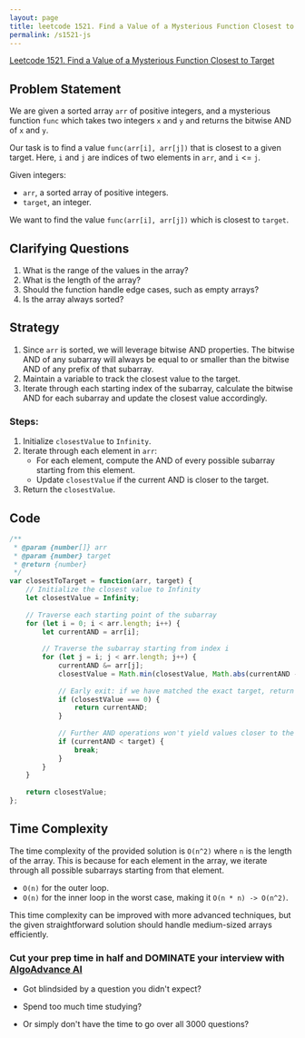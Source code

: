 ```yaml
---
layout: page
title: leetcode 1521. Find a Value of a Mysterious Function Closest to Target
permalink: /s1521-js
---
```

[Leetcode 1521. Find a Value of a Mysterious Function Closest to Target](https://algoadvance.github.io/algoadvance/l1521)
## Problem Statement

We are given a sorted array `arr` of positive integers, and a mysterious function `func` which takes two integers `x` and `y` and returns the bitwise AND of `x` and `y`. 

Our task is to find a value `func(arr[i], arr[j])` that is closest to a given target. Here, `i` and `j` are indices of two elements in `arr`, and `i` <= `j`.

Given integers:
- `arr`, a sorted array of positive integers.
- `target`, an integer.

We want to find the value `func(arr[i], arr[j])` which is closest to `target`.

## Clarifying Questions

1. What is the range of the values in the array?
2. What is the length of the array?
3. Should the function handle edge cases, such as empty arrays?
4. Is the array always sorted?

## Strategy

1. Since `arr` is sorted, we will leverage bitwise AND properties. The bitwise AND of any subarray will always be equal to or smaller than the bitwise AND of any prefix of that subarray.
2. Maintain a variable to track the closest value to the target.
3. Iterate through each starting index of the subarray, calculate the bitwise AND for each subarray and update the closest value accordingly.

### Steps:
1. Initialize `closestValue` to `Infinity`.
2. Iterate through each element in `arr`:
   - For each element, compute the AND of every possible subarray starting from this element.
   - Update `closestValue` if the current AND is closer to the target.
3. Return the `closestValue`.

## Code

```javascript
/**
 * @param {number[]} arr
 * @param {number} target
 * @return {number}
 */
var closestToTarget = function(arr, target) {
    // Initialize the closest value to Infinity
    let closestValue = Infinity;
    
    // Traverse each starting point of the subarray
    for (let i = 0; i < arr.length; i++) {
        let currentAND = arr[i];
        
        // Traverse the subarray starting from index i
        for (let j = i; j < arr.length; j++) {
            currentAND &= arr[j];
            closestValue = Math.min(closestValue, Math.abs(currentAND - target));
            
            // Early exit: if we have matched the exact target, return immediately
            if (closestValue === 0) {
                return currentAND;
            }
            
            // Further AND operations won't yield values closer to the target (because AND operations can only reduce the value)
            if (currentAND < target) {
                break;
            }
        }
    }
    
    return closestValue;
};
```

## Time Complexity

The time complexity of the provided solution is `O(n^2)` where `n` is the length of the array. This is because for each element in the array, we iterate through all possible subarrays starting from that element.

- `O(n)` for the outer loop.
- `O(n)` for the inner loop in the worst case, making it `O(n * n) -> O(n^2)`.

This time complexity can be improved with more advanced techniques, but the given straightforward solution should handle medium-sized arrays efficiently.


### Cut your prep time in half and DOMINATE your interview with [AlgoAdvance AI](https://algoAdvance.com)

- Got blindsided by a question you didn't expect?

- Spend too much time studying?

- Or simply don't have the time to go over all 3000 questions?

